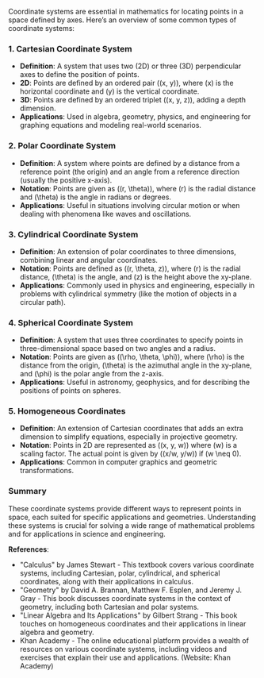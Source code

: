 Coordinate systems are essential in mathematics for locating points in a space defined by axes. Here’s an overview of some common types of coordinate systems:

### 1. **Cartesian Coordinate System**
- **Definition**: A system that uses two (2D) or three (3D) perpendicular axes to define the position of points.
- **2D**: Points are defined by an ordered pair \((x, y)\), where \(x\) is the horizontal coordinate and \(y\) is the vertical coordinate.
- **3D**: Points are defined by an ordered triplet \((x, y, z)\), adding a depth dimension.
- **Applications**: Used in algebra, geometry, physics, and engineering for graphing equations and modeling real-world scenarios.

### 2. **Polar Coordinate System**
- **Definition**: A system where points are defined by a distance from a reference point (the origin) and an angle from a reference direction (usually the positive x-axis).
- **Notation**: Points are given as \((r, \theta)\), where \(r\) is the radial distance and \(\theta\) is the angle in radians or degrees.
- **Applications**: Useful in situations involving circular motion or when dealing with phenomena like waves and oscillations.

### 3. **Cylindrical Coordinate System**
- **Definition**: An extension of polar coordinates to three dimensions, combining linear and angular coordinates.
- **Notation**: Points are defined as \((r, \theta, z)\), where \(r\) is the radial distance, \(\theta\) is the angle, and \(z\) is the height above the xy-plane.
- **Applications**: Commonly used in physics and engineering, especially in problems with cylindrical symmetry (like the motion of objects in a circular path).

### 4. **Spherical Coordinate System**
- **Definition**: A system that uses three coordinates to specify points in three-dimensional space based on two angles and a radius.
- **Notation**: Points are given as \((\rho, \theta, \phi)\), where \(\rho\) is the distance from the origin, \(\theta\) is the azimuthal angle in the xy-plane, and \(\phi\) is the polar angle from the z-axis.
- **Applications**: Useful in astronomy, geophysics, and for describing the positions of points on spheres.

### 5. **Homogeneous Coordinates**
- **Definition**: An extension of Cartesian coordinates that adds an extra dimension to simplify equations, especially in projective geometry.
- **Notation**: Points in 2D are represented as \((x, y, w)\) where \(w\) is a scaling factor. The actual point is given by \((x/w, y/w)\) if \(w \neq 0\).
- **Applications**: Common in computer graphics and geometric transformations.

### Summary
These coordinate systems provide different ways to represent points in space, each suited for specific applications and geometries. Understanding these systems is crucial for solving a wide range of mathematical problems and for applications in science and engineering.


**References**:

- "Calculus" by James Stewart - This textbook covers various coordinate systems, including Cartesian, polar, cylindrical, and spherical coordinates, along with their applications in calculus.
- "Geometry" by David A. Brannan, Matthew F. Esplen, and Jeremy J. Gray - This book discusses coordinate systems in the context of geometry, including both Cartesian and polar systems.
- "Linear Algebra and Its Applications" by Gilbert Strang - This book touches on homogeneous coordinates and their applications in linear algebra and geometry.
- Khan Academy - The online educational platform provides a wealth of resources on various coordinate systems, including videos and exercises that explain their use and applications. (Website: Khan Academy)